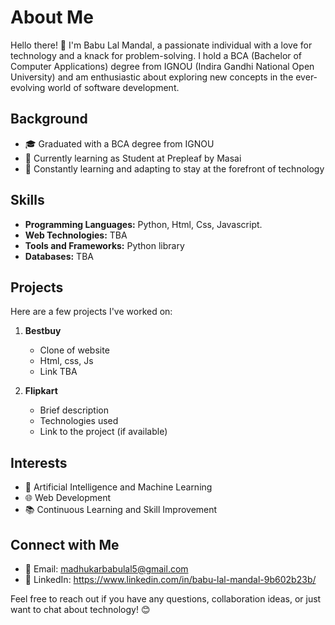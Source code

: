 # About Me

Hello there! 👋 I'm Babu Lal Mandal, a passionate individual with a love for technology and a knack for problem-solving. I hold a BCA (Bachelor of Computer Applications) degree from IGNOU (Indira Gandhi National Open University) and am enthusiastic about exploring new concepts in the ever-evolving world of software development.

## Background

- 🎓 Graduated with a BCA degree from IGNOU
- 💼 Currently learning as Student at Prepleaf by Masai
- 🚀 Constantly learning and adapting to stay at the forefront of technology

## Skills

- **Programming Languages:** Python, Html, Css, Javascript.
- **Web Technologies:** TBA
- **Tools and Frameworks:** Python library
- **Databases:** TBA

## Projects

Here are a few projects I've worked on:

1. **Bestbuy**
   - Clone of website
   - Html, css, Js
   - Link TBA

2. **Flipkart**
   - Brief description
   - Technologies used
   - Link to the project (if available)

## Interests

- 🤖 Artificial Intelligence and Machine Learning
- 🌐 Web Development
- 📚 Continuous Learning and Skill Improvement

## Connect with Me

- 📧 Email: madhukarbabulal5@gmail.com
- 💼 LinkedIn: https://www.linkedin.com/in/babu-lal-mandal-9b602b23b/

Feel free to reach out if you have any questions, collaboration ideas, or just want to chat about technology! 😊
